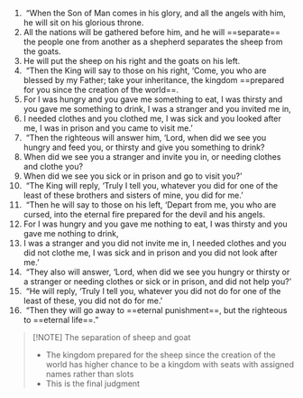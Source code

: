 1.  “When the Son of Man comes in his glory, and all the angels with him, he will sit on his glorious throne.
2. All the nations will be gathered before him, and he will ==separate== the people one from another as a shepherd separates the sheep from the goats.
3. He will put the sheep on his right and the goats on his left.
4.  “Then the King will say to those on his right, ‘Come, you who are blessed by my Father; take your inheritance, the kingdom ==prepared for you since the creation of the world==.
5. For I was hungry and you gave me something to eat, I was thirsty and you gave me something to drink, I was a stranger and you invited me in,
6. I needed clothes and you clothed me, I was sick and you looked after me, I was in prison and you came to visit me.’
7.  “Then the righteous will answer him, ‘Lord, when did we see you hungry and feed you, or thirsty and give you something to drink?
8. When did we see you a stranger and invite you in, or needing clothes and clothe you?
9. When did we see you sick or in prison and go to visit you?’
10.  “The King will reply, ‘Truly I tell you, whatever you did for one of the least of these brothers and sisters of mine, you did for me.’
11.  “Then he will say to those on his left, ‘Depart from me, you who are cursed, into the eternal fire prepared for the devil and his angels.
12. For I was hungry and you gave me nothing to eat, I was thirsty and you gave me nothing to drink,
13. I was a stranger and you did not invite me in, I needed clothes and you did not clothe me, I was sick and in prison and you did not look after me.’
14.  “They also will answer, ‘Lord, when did we see you hungry or thirsty or a stranger or needing clothes or sick or in prison, and did not help you?’
15.  “He will reply, ‘Truly I tell you, whatever you did not do for one of the least of these, you did not do for me.’
16.  “Then they will go away to ==eternal punishment==, but the righteous to ==eternal life==.”



> [!NOTE] The separation of sheep and goat 
> + The kingdom prepared for the sheep since the creation of the world has higher chance to be a kingdom with seats with assigned names rather than slots 
> + This is the final judgment
